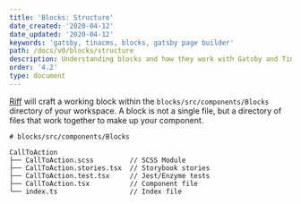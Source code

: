 ```yaml
---
title: 'Blocks: Structure'
date_created: '2020-04-12'
date_updated: '2020-04-12'
keywords: 'gatsby, tinacms, blocks, gatsby page builder'
path: /docs/v0/blocks/structure
description: Understanding blocks and how they work with Gatsby and Tina CMS.
order: '4.2'
type: document
---
```


[Riff](/docs/v0/blocks/create) will craft a working block within the `blocks/src/components/Blocks` directory of your workspace. A block is not a single file, but a directory of files that work together to make up your component.

```
# blocks/src/components/Blocks

CallToAction
├── CallToAction.scss         // SCSS Module
├── CallToAction.stories.tsx  // Storybook stories
├── CallToAction.test.tsx     // Jest/Enzyme tests
├── CallToAction.tsx          // Component file
└── index.ts                  // Index file
```



